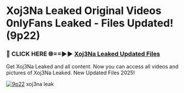 # Xoj3Na Leaked Original Videos 0nlyFans Leaked - Files Updated! (9p22)

<h3>🔴 CLICK HERE 🌐==►► <a href="https://tinyurl.com/2jnfzry5" rel="nofollow">Xoj3Na Leaked Updated Files</a></h3>

Get Xoj3Na Leaked and all content. Now you can access all videos and pictures of Xoj3Na Leaked. New Updated Files 2025!

[![9p22](https://i.imgur.com/GyGTBgg.gif)](https://tinyurl.com/2jnfzry5)
xoj3na leak